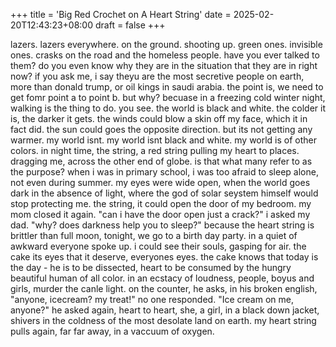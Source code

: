 +++
title = 'Big Red Crochet on A Heart String'
date = 2025-02-20T12:43:23+08:00
draft = false
+++

lazers. lazers everywhere. on the ground. shooting up. green ones. invisible ones. crasks on the road and the homeless people. have you ever talked to them? do you even know why they are in the situation that they are in right now? if you ask me, i say theyu are the most secretive people on earth, more than donald trump, or oil kings in saudi arabia. the point is, we need to get fomr point a to point b. but why? becuase in a freezing cold winter night, walking is the thing to do. you see. the world is black and white. the colder it is, the darker it gets. the winds could blow a skin off my face, which it in fact did. the sun could goes the opposite direction. but its not getting any warmer. my world isnt. my world isnt black and white. my world is of other colors. in night time, the string, a red string pulling my heart to places. dragging me, across the other end of globe. is that what many refer to as the purpose? when i was in primary school, i was too afraid to sleep alone, not even during summer. my eyes were wide open, when the world goes dark in the absence of light, where the god of solar seystem himself would stop protecting me. the string, it could open the door of my bedroom. my mom closed it again. "can i have the door open just a crack?" i asked my dad. "why? does darkness help you to sleep?" because the heart string is brittler than full moon, tonight, we go to a birth day party. in a quiet of awkward everyone spoke up. i could see their souls, gasping for air. the cake its eyes that it deserve, everyones eyes. the cake knows that today is the day - he is to be dissected, heart to be consumed by the hungry beautiful human of all color. in an ecstacy of loudness, people, boyus and girls, murder the canle light. on the counter, he asks, in his broken english, "anyone, icecream? my treat!" no one responded. "Ice cream on me, anyone?" he asked again, heart to heart, she, a girl, in a black down jacket, shivers in the coldness of the most desolate land on earth. my heart string pulls again, far far away, in a vaccuum of oxygen.
